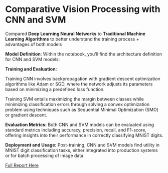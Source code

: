 # Comparative Vision Processing with CNN and SVM

Compared **Deep Learning Neural Networks** to **Traditional Machine Learning Algorithms** to better understand the training process + advantages of both models

**Model Definition**:
Within the notebook, you'll find the architecture definition for CNN and SVM models:

**Training and Evaluation:**

Training CNN involves backpropagation with gradient descent optimization algorithms like Adam or SGD, where the network adjusts its parameters based on minimizing a predefined loss function.

Training SVM entails maximizing the margin between classes while minimizing classification errors through solving a convex optimization problem using techniques such as Sequential Minimal Optimization (SMO) or gradient descent.

**Evaluation Metrics:**
Both CNN and SVM models can be evaluated using standard metrics including accuracy, precision, recall, and F1-score, offering insights into their performance in correctly classifying MNIST digits.

**Deployment and Usage:**
Post-training, CNN and SVM models find utility in MNIST digit classification tasks, either integrated into production systems or for batch processing of image data.

[Full Report Here](Full%20Report%20MNIST%20Classification.pdf)
